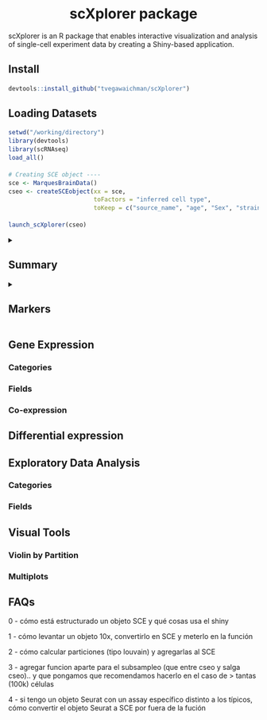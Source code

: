 <h1 align="center">  scXplorer package </h1>
scXplorer is an R package that enables interactive visualization and analysis of single-cell experiment data by creating a Shiny-based application.

## Install
```R
devtools::install_github("tvegawaichman/scXplorer")
```

## Loading Datasets

```R
setwd("/working/directory")
library(devtools)
library(scRNAseq)
load_all()

# Creating SCE object ----
sce <- MarquesBrainData()
cseo <- createSCEobject(xx = sce, 
                        toFactors = "inferred cell type", 
                        toKeep = c("source_name", "age", "Sex", "strain", "treatment"))

launch_scXplorer(cseo)
```
<details><summary> <h2>  Summary </h2> </summary>
  
scXplorer displays a summary of the main descriptive information of the dataset: number of cells and genes, mean number of genes detected per cell, average library size, etc.

![01](/images/01_image_intro.png)

In the summary section, you can explore the relationship between the number of features and the count numbers through graphical visualization.

<p float="left">
  <img src="/images/02_image_summary.png" width="48%" />
  <img src="/images/03_image_summary.png" width="48%" /> 
</p>

</details>

<details><summary> <h2>  Markers </h2> </summary><blockquote>
<details><summary> <h3>  Clusters markers </h3>  </summary><blockquote>
</p>
</blockquote></details>

<details><summary> <h3>  Find new markers </h3> </summary><blockquote>
</p>
</blockquote></details>
</blockquote></details>

## Gene Expression
### Categories
### Fields
### Co-expression
## Differential expression
## Exploratory Data Analysis
### Categories
### Fields
## Visual Tools
### Violin by Partition
### Multiplots

## FAQs

0 - cómo está estructurado un objeto SCE y qué cosas usa el shiny

1 - cómo levantar un objeto 10x, convertirlo en SCE y meterlo en la función

2 - cómo calcular particiones (tipo louvain) y agregarlas al SCE

3 - agregar funcion aparte para el subsampleo (que entre cseo y salga cseo).. y que pongamos que recomendamos hacerlo en el caso de > tantas (100k) células

4 - si tengo un objeto Seurat con un assay específico distinto a los típicos, cómo convertir el objeto Seurat a SCE por fuera de la fución
